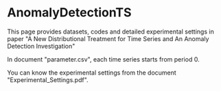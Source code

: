 # AnomalyDetectionTS
This page provides datasets, codes and detailed experimental settings in paper "A New Distributional Treatment for Time Series and An Anomaly Detection Investigation"

In document "parameter.csv", each time series starts from period 0. 

You can know the experimental settings from the document "Experimental_Settings.pdf".
